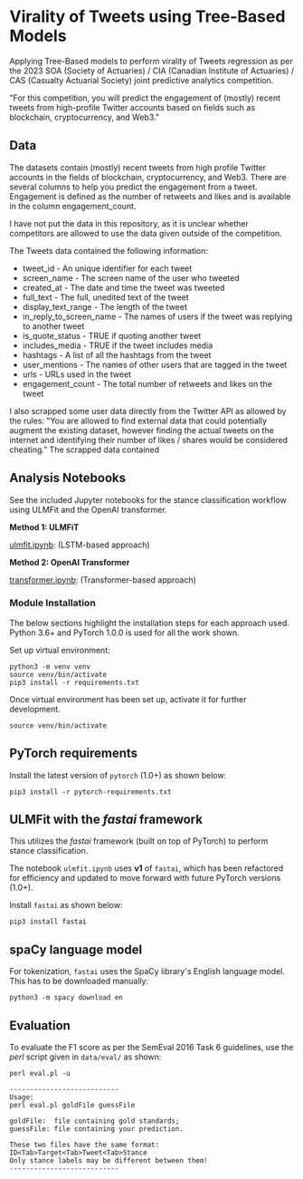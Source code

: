# Virality of Tweets using Tree-Based Models
Applying Tree-Based models to perform virality of Tweets regression as per the 2023 SOA (Society of Actuaries) / CIA (Canadian Institute of Actuaries) / CAS (Casualty Actuarial Society) joint predictive analytics competition.

"For this competition, you will predict the engagement of (mostly) recent tweets from high-profile Twitter accounts based on fields such as blockchain, cryptocurrency, and Web3."

## Data

The datasets contain (mostly) recent tweets from high profile Twitter accounts in the fields of blockchain, cryptocurrency, and Web3. There are several columns to help you predict the engagement from a tweet. Engagement is defined as the number of retweets and likes and is available in the column engagement_count.

I have not put the data in this repository, as it is unclear whether competitors are allowed to use the data given outside of the competition.

The Tweets data contained the following information:

- tweet_id - An unique identifier for each tweet
- screen_name - The screen name of the user who tweeted
- created_at - The date and time the tweet was tweeted
- full_text - The full, unedited text of the tweet
- display_text_range - The length of the tweet
- in_reply_to_screen_name - The names of users if the tweet was replying to another tweet
- is_quote_status - TRUE if quoting another tweet
- includes_media - TRUE if the tweet includes media
- hashtags - A list of all the hashtags from the tweet
- user_mentions - The names of other users that are tagged in the tweet
- urls - URLs used in the tweet
- engagement_count - The total number of retweets and likes on the tweet

I also scrapped some user data directly from the Twitter API as allowed by the rules: "You are allowed to find external data that could potentially augment the existing dataset, however finding the actual tweets on the internet and identifying their number of likes / shares would be considered cheating." The scrapped data contained



## Analysis Notebooks

See the included Jupyter notebooks for the stance classification workflow using 
ULMFit and the OpenAI transformer.

**Method 1: ULMFiT**

[ulmfit.ipynb](https://github.com/prrao87/tweet-stance-prediction/blob/master/ulmfit.ipynb): (LSTM-based approach)

**Method 2: OpenAI Transformer** 

[transformer.ipynb](https://github.com/prrao87/tweet-stance-prediction/blob/master/transformer.ipynb): (Transformer-based approach)

### Module Installation

The below sections highlight the installation steps for each approach used. 
Python 3.6+ and PyTorch 1.0.0 is used for all the work shown.

Set up virtual environment:

    python3 -m venv venv
    source venv/bin/activate
    pip3 install -r requirements.txt

Once virtual environment has been set up, activate it for further development.

    source venv/bin/activate

## PyTorch requirements
Install the latest version of ```pytorch``` (1.0+) as shown below:

    pip3 install -r pytorch-requirements.txt

## ULMFit with the *fastai* framework

This utilizes the *fastai* framework (built on top of PyTorch) to perform
stance classification. 

The notebook ```ulmfit.ipynb``` uses **v1** of ```fastai```, which has been 
refactored for efficiency and updated to move forward with future PyTorch versions (1.0+).

Install ```fastai``` as shown below:

    pip3 install fastai

## spaCy language model

For tokenization, ```fastai``` uses the SpaCy library's English language model. This has
to be downloaded manually:

    python3 -m spacy download en 

## Evaluation

To evaluate the F1 score as per the SemEval 2016 Task 6 guidelines, use the *perl* 
script given in ```data/eval/``` as shown:

    perl eval.pl -u

    ---------------------------
    Usage:
    perl eval.pl goldFile guessFile

    goldFile:  file containing gold standards;
    guessFile: file containing your prediction.

    These two files have the same format:
    ID<Tab>Target<Tab>Tweet<Tab>Stance
    Only stance labels may be different between them!
    ---------------------------

